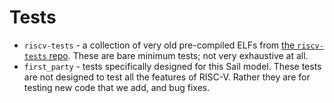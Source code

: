 # Tests

* `riscv-tests` - a collection of very old pre-compiled ELFs from [the `riscv-tests` repo](https://github.com/riscv-software-src/riscv-tests). These are bare minimum tests; not very exhaustive at all.
* `first_party` - tests specifically designed for this Sail model. These tests are not designed to test all the features of RISC-V. Rather they are for testing new code that we add, and bug fixes.
